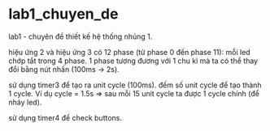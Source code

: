 # lab1_chuyen_de
lab1 - chuyên đề thiết kế hệ thống nhúng 1.

hiệu ứng 2 và hiệu ứng 3 có 12 phase (từ phase 0 đến phase 11): mỗi led chớp tắt trong 4 phase. 1 phase tương đương với 1 chu kì mà ta có thể thay đổi bằng nút nhấn (100ms -> 2s).

sử dụng timer3 để tạo ra unit cycle (100ms). đếm số unit cycle để tạo thành 1 cycle. Ví dụ cycle = 1.5s => sau mỗi 15 unit cycle ta được 1 cycle chính (để nháy led).

sử dụng timer4 để check buttons.

